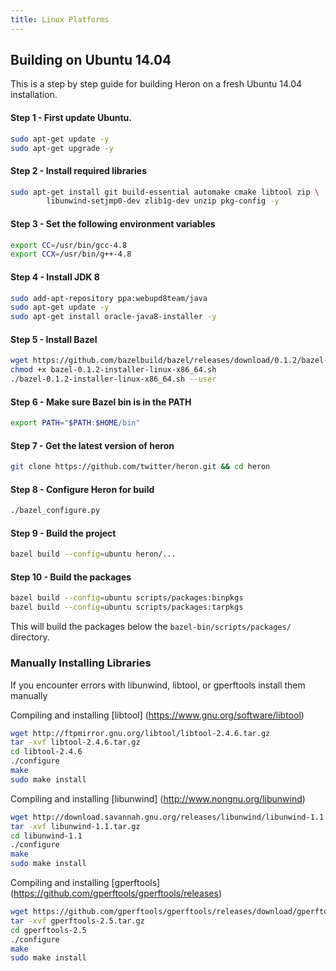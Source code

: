 ```yaml
---
title: Linux Platforms
---
```


## Building on Ubuntu 14.04

This is a step by step guide for building Heron on a fresh Ubuntu 14.04 installation. 

#### Step 1 - First update Ubuntu.

```bash
sudo apt-get update -y
sudo apt-get upgrade -y
```

#### Step 2 - Install required libraries

```bash
sudo apt-get install git build-essential automake cmake libtool zip \ 
        libunwind-setjmp0-dev zlib1g-dev unzip pkg-config -y
```

#### Step 3 - Set the following environment variables

```bash
export CC=/usr/bin/gcc-4.8
export CCX=/usr/bin/g++-4.8
```

#### Step 4 - Install JDK 8

```bash
sudo add-apt-repository ppa:webupd8team/java
sudo apt-get update -y
sudo apt-get install oracle-java8-installer -y
```

#### Step 5 - Install Bazel

```bash
wget https://github.com/bazelbuild/bazel/releases/download/0.1.2/bazel-0.1.2-installer-linux-x86_64.sh
chmod +x bazel-0.1.2-installer-linux-x86_64.sh
./bazel-0.1.2-installer-linux-x86_64.sh --user
```

#### Step 6 - Make sure Bazel bin is in the PATH

```bash
export PATH="$PATH:$HOME/bin"
```

#### Step 7 - Get the latest version of heron

```bash
git clone https://github.com/twitter/heron.git && cd heron
```

#### Step 8 - Configure Heron for build

```bash
./bazel_configure.py
```

#### Step 9 - Build the project

```bash
bazel build --config=ubuntu heron/...  
```

#### Step 10 - Build the packages

```bash
bazel build --config=ubuntu scripts/packages:binpkgs  
bazel build --config=ubuntu scripts/packages:tarpkgs
```

This will build the packages below the `bazel-bin/scripts/packages/` directory. 

### Manually Installing Libraries

If you encounter errors with libunwind, libtool, or gperftools install them manually

Compiling and installing [libtool] (https://www.gnu.org/software/libtool)
```bash
wget http://ftpmirror.gnu.org/libtool/libtool-2.4.6.tar.gz
tar -xvf libtool-2.4.6.tar.gz
cd libtool-2.4.6
./configure
make
sudo make install
```

Compiling and installing [libunwind] (http://www.nongnu.org/libunwind)
```bash
wget http://download.savannah.gnu.org/releases/libunwind/libunwind-1.1.tar.gz
tar -xvf libunwind-1.1.tar.gz
cd libunwind-1.1
./configure
make
sudo make install
```

Compiling and installing [gperftools] (https://github.com/gperftools/gperftools/releases)

```bash
wget https://github.com/gperftools/gperftools/releases/download/gperftools-2.5/gperftools-2.5.tar.gz
tar -xvf gperftools-2.5.tar.gz
cd gperftools-2.5
./configure
make
sudo make install
```
